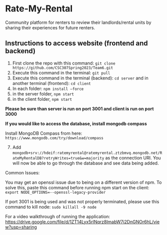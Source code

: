 # Rate-My-Rental
Community platform for renters to review their landlords/rental units by sharing their experiences for future renters.


## Instructions to access website (frontend and backend)
1. First clone the repo with this command: `git clone https://github.com/CSC307Spring2023/Team6.git`
2. Execute this command in the terminal: `git pull`
3. Execute this command in the terminal (backend): `cd server` and in another terminal (frontend): `cd client`
4. In each folder: `npm install —force`
5. in the server folder, `npm start`
6. in the client folder, `npm start`

**Please be sure than server is run on port 3001 and client is run on port 3000**


**If you would like to access the database, install mongodb compass**

Install MongoDB Compass from here: `https://www.mongodb.com/try/download/compass`

7. Add `mongodb+srv://hdeif:ratemyrental@ratemyrental.ztzbmvq.mongodb.net/RateMyRentalDB?retryWrites=true&w=majority` as the connection URI. You will now be able to go through the database and see data being added.

Common Issues:

You may get an openssl issue due to being on a different version of npm. To solve this, paste this command before running npm start on the client:
`export NODE_OPTIONS=--openssl-legacy-provider`

If port 3001 is being used and was not properly terminated, please use this command to kill node: `sudo killall -9 node`

For a video walkthrough of running the application: https://drive.google.com/file/d/1ZT14Lyx5rlNqrz8lmabW7i2DnGNOr6hL/view?usp=sharing
